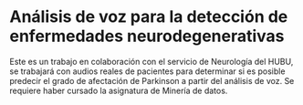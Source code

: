 # Análisis de voz para la detección de enfermedades neurodegenerativas
Este es un trabajo en colaboración con el servicio de Neurología del HUBU, se trabajará con audios reales de pacientes para determinar si es posible predecir el grado de afectación de Parkinson a partir del análisis de voz. Se requiere haber cursado la asignatura de Minería de datos.
